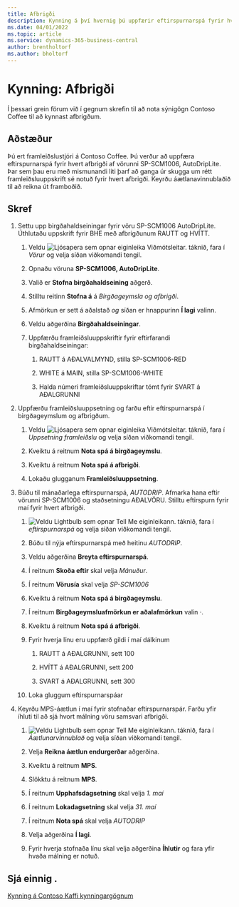 ```yaml
---
title: Afbrigði
description: Kynning á því hvernig þú uppfærir eftirspurnarspá fyrir hvert afbrigði af vöru í Business Central.
ms.date: 04/01/2022
ms.topic: article
ms.service: dynamics-365-business-central
author: brentholtorf
ms.author: bholtorf
---
```


# <a name="walkthrough-variants"></a>Kynning: Afbrigði

Í þessari grein förum við í gegnum skrefin til að nota sýnigögn Contoso Coffee til að kynnast afbrigðum.

## <a name="scenario"></a>Aðstæður

Þú ert framleiðslustjóri á Contoso Coffee. Þú verður að uppfæra eftirspurnarspá fyrir hvert afbrigði af vörunni SP-SCM1006, AutoDripLite. Þar sem þau eru með mismunandi liti þarf að ganga úr skugga um rétt framleiðsluuppskrift sé notuð fyrir hvert afbrigði. Keyrðu áætlanavinnublaðið til að reikna út framboðið.  

## <a name="steps"></a>Skref

1. Settu upp birgðahaldseiningar fyrir vöru SP-SCM1006 AutoDripLite. Úthlutaðu uppskrift fyrir BHE með afbrigðunum RAUTT og HVÍTT.

    1. Veldu ![Ljósapera sem opnar eiginleika Viðmótsleitar.](../../media/ui-search/search_small.png "Segðu mér hvað þú vilt gera") táknið, fara í *Vörur* og velja síðan viðkomandi tengil.  

    2. Opnaðu vöruna **SP-SCM1006, AutoDripLite**.

    3. Valið er **Stofna birgðahaldseining** aðgerð.  

    4. Stilltu reitinn **Stofna á** á *Birgðageymsla og afbrigði*.

    5. Afmörkun er sett á aðalstað *og* síðan er hnappurinn **Í lagi** valinn.

    6. Veldu aðgerðina **Birgðahaldseiningar**.  

    7. Uppfærðu framleiðsluuppskriftir fyrir eftirfarandi birgðahaldseiningar:

        1. RAUTT á AÐALVALMYND, stilla SP-SCM1006-RED  

        2. WHITE á MAIN, stilla SP-SCM1006-WHITE  

        3. Halda númeri framleiðsluuppskriftar tómt fyrir SVART á AÐALGRUNNI  

2. Uppfærðu framleiðsluuppsetning og farðu eftir eftirspurnarspá í birgðageymslum og afbrigðum.  

    1. Veldu ![Ljósapera sem opnar eiginleika Viðmótsleitar.](../../media/ui-search/search_small.png "Segðu mér hvað þú vilt gera") táknið, fara í *Uppsetning framleiðslu* og velja síðan viðkomandi tengil.  

    2. Kveiktu á reitnum **Nota spá á birgðageymslu**.

    3. Kveiktu á reitnum **Nota spá á afbrigði**.

    4. Lokaðu glugganum **Framleiðsluuppsetning**.

3. Búðu til mánaðarlega eftirspurnarspá, *AUTODRIP*. Afmarka hana eftir vörunni SP-SCM1006 og staðsetningu AÐALVÖRU. Stilltu eftirspurn fyrir maí fyrir hvert afbrigði. 

    1.  ![Veldu Lightbulb sem opnar Tell Me eiginleikann.](../../media/ui-search/search_small.png "Segðu mér hvað þú vilt gera") táknið, fara í *eftirspurnarspá* og velja síðan viðkomandi tengil.

    2. Búðu til nýja eftirspurnarspá með heitinu *AUTODRIP*.

    3. Veldu aðgerðina **Breyta eftirspurnarspá**.

    4. Í reitnum **Skoða eftir** skal velja *Mánuður*.

    5. Í reitnum **Vörusía** skal velja *SP-SCM1006*

    6. Kveiktu á reitnum **Nota spá á birgðageymslu**.

    7. Í reitnum **Birgðageymsluafmörkun er aðalafmörkun** valin *·*.

    8. Kveiktu á reitnum **Nota spá á afbrigði**.

    9. Fyrir hverja línu eru uppfærð gildi í maí dálkinum

        1. RAUTT á AÐALGRUNNI, sett 100

        2. HVÍTT á AÐALGRUNNI, sett 200

        3. SVART á AÐALGRUNNI, sett 300

    10. Loka gluggum eftirspurnarspáar

4. Keyrðu MPS-áætlun í maí fyrir stofnaðar eftirspurnarspár. Farðu yfir íhluti til að sjá hvort málning vöru samsvari afbrigði.

    1.  ![Veldu Lightbulb sem opnar Tell Me eiginleikann.](../../media/ui-search/search_small.png "Segðu mér hvað þú vilt gera") táknið, fara í *Áætlunarvinnublað* og velja síðan viðkomandi tengil.

    2. Velja **Reikna áætlun endurgerðar** aðgerðina.

    3. Kveiktu á reitnum **MPS**.

    4. Slökktu á reitnum **MPS**.

    5. Í reitnum **Upphafsdagsetning** skal velja *1. maí*

    6. Í reitnum **Lokadagsetning** skal velja *31. maí*

    7. Í reitnum **Nota spá** skal velja *AUTODRIP*

    8. Velja aðgerðina **Í lagi**.

    9. Fyrir hverja stofnaða línu skal velja aðgerðina **Íhlutir** og fara yfir hvaða málning er notuð.  

## <a name="see-also"></a>Sjá einnig .

[Kynning á Contoso Kaffi kynningargögnum](../contoso-coffee-intro.md)  
